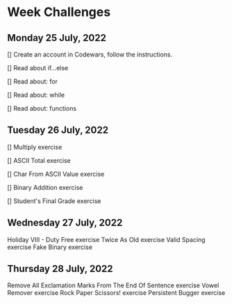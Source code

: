# Week Challenges

## Monday 25 July, 2022
[] Create an account in Codewars, follow the instructions.

[] Read about if...else

[] Read about: for

[] Read about: while

[] Read about: functions

## Tuesday 26 July, 2022
[] Multiply exercise

[] ASCII Total exercise

[] Char From ASCII Value exercise

[] Binary Addition exercise

[] Student's Final Grade exercise

## Wednesday 27 July, 2022
Holiday VIII - Duty Free exercise
Twice As Old exercise
Valid Spacing exercise
Fake Binary exercise

## Thursday 28 July, 2022
Remove All Exclamation Marks From The End Of Sentence exercise
Vowel Remover exercise
Rock Paper Scissors! exercise
Persistent Bugger exercise
